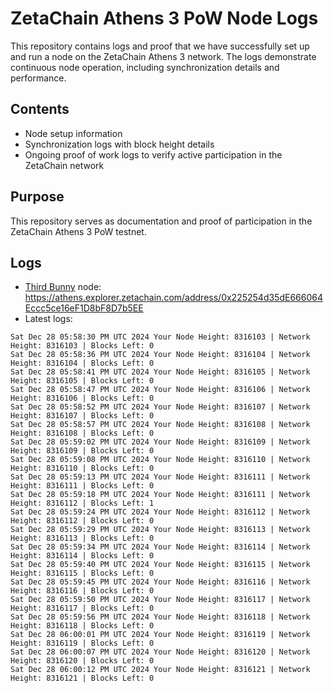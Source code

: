 # ZetaChain Athens 3 PoW Node Logs
This repository contains logs and proof that we have successfully set up and run a node on the ZetaChain Athens 3 network. The logs demonstrate continuous node operation, including synchronization details and performance.

## Contents
- Node setup information
- Synchronization logs with block height details
- Ongoing proof of work logs to verify active participation in the ZetaChain network

## Purpose
This repository serves as documentation and proof of participation in the ZetaChain Athens 3 PoW testnet.

## Logs

- [Third Bunny](https://thirdbunny.xyz/) node: https://athens.explorer.zetachain.com/address/0x225254d35dE666064Eccc5ce16eF1D8bF8D7b5EE
- Latest logs:
```
Sat Dec 28 05:58:30 PM UTC 2024 Your Node Height: 8316103 | Network Height: 8316103 | Blocks Left: 0
Sat Dec 28 05:58:36 PM UTC 2024 Your Node Height: 8316104 | Network Height: 8316104 | Blocks Left: 0
Sat Dec 28 05:58:41 PM UTC 2024 Your Node Height: 8316105 | Network Height: 8316105 | Blocks Left: 0
Sat Dec 28 05:58:47 PM UTC 2024 Your Node Height: 8316106 | Network Height: 8316106 | Blocks Left: 0
Sat Dec 28 05:58:52 PM UTC 2024 Your Node Height: 8316107 | Network Height: 8316107 | Blocks Left: 0
Sat Dec 28 05:58:57 PM UTC 2024 Your Node Height: 8316108 | Network Height: 8316108 | Blocks Left: 0
Sat Dec 28 05:59:02 PM UTC 2024 Your Node Height: 8316109 | Network Height: 8316109 | Blocks Left: 0
Sat Dec 28 05:59:08 PM UTC 2024 Your Node Height: 8316110 | Network Height: 8316110 | Blocks Left: 0
Sat Dec 28 05:59:13 PM UTC 2024 Your Node Height: 8316111 | Network Height: 8316111 | Blocks Left: 0
Sat Dec 28 05:59:18 PM UTC 2024 Your Node Height: 8316111 | Network Height: 8316112 | Blocks Left: 1
Sat Dec 28 05:59:24 PM UTC 2024 Your Node Height: 8316112 | Network Height: 8316112 | Blocks Left: 0
Sat Dec 28 05:59:29 PM UTC 2024 Your Node Height: 8316113 | Network Height: 8316113 | Blocks Left: 0
Sat Dec 28 05:59:34 PM UTC 2024 Your Node Height: 8316114 | Network Height: 8316114 | Blocks Left: 0
Sat Dec 28 05:59:40 PM UTC 2024 Your Node Height: 8316115 | Network Height: 8316115 | Blocks Left: 0
Sat Dec 28 05:59:45 PM UTC 2024 Your Node Height: 8316116 | Network Height: 8316116 | Blocks Left: 0
Sat Dec 28 05:59:50 PM UTC 2024 Your Node Height: 8316117 | Network Height: 8316117 | Blocks Left: 0
Sat Dec 28 05:59:56 PM UTC 2024 Your Node Height: 8316118 | Network Height: 8316118 | Blocks Left: 0
Sat Dec 28 06:00:01 PM UTC 2024 Your Node Height: 8316119 | Network Height: 8316119 | Blocks Left: 0
Sat Dec 28 06:00:07 PM UTC 2024 Your Node Height: 8316120 | Network Height: 8316120 | Blocks Left: 0
Sat Dec 28 06:00:12 PM UTC 2024 Your Node Height: 8316121 | Network Height: 8316121 | Blocks Left: 0
```

